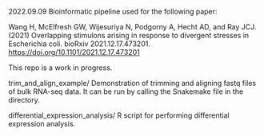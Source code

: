 2022.09.09
Bioinformatic pipeline used for the following paper:

Wang H, McElfresh GW, Wijesuriya N, Podgorny A, Hecht AD, and Ray JCJ. (2021) Overlapping stimulons arising in response to divergent stresses in Escherichia coli. bioRxiv 2021.12.17.473201. https://doi.org/10.1101/2021.12.17.473201

This repo is a work in progress. 

trim_and_align_example/
    Demonstration of trimming and aligning fastq files of bulk RNA-seq data. It can be run by calling the Snakemake file in the directory.

differential_expression_analysis/
    R script for performing differential expression analysis.
